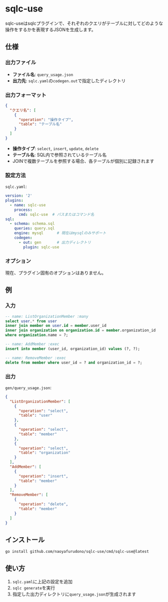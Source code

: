 # sqlc-use

sqlc-useはsqlcプラグインで、それぞれのクエリがテーブルに対してどのような操作をするかを表現するJSONを生成します。

## 仕様

### 出力ファイル
- **ファイル名**: `query_usage.json`
- **出力先**: `sqlc.yaml`の`codegen.out`で指定したディレクトリ

### 出力フォーマット
```json
{
  "クエリ名": [
    {
      "operation": "操作タイプ",
      "table": "テーブル名"
    }
  ]
}
```

- **操作タイプ**: `select`, `insert`, `update`, `delete`
- **テーブル名**: SQL内で参照されているテーブル名
- JOINで複数テーブルを参照する場合、各テーブルが個別に記録されます

### 設定方法

`sqlc.yaml`:
```yaml
version: '2'
plugins:
  - name: sqlc-use
    process:
      cmd: sqlc-use  # パスまたはコマンド名
sql:
  - schema: schema.sql
    queries: query.sql
    engine: mysql      # 現在はmysqlのみサポート
    codegen:
      - out: gen       # 出力ディレクトリ
        plugin: sqlc-use
```

### オプション
現在、プラグイン固有のオプションはありません。

## 例

### 入力

```sql
-- name: ListOrganizationMember :many
select user.* from user
inner join member on user.id = member.user_id
inner join organization on organization.id = member.organization_id
where organization.name = ?;

-- name: AddMember :exec
insert into member (user_id, organization_id) values (?, ?);

-- name: RemoveMember :exec
delete from member where user_id = ? and organization_id = ?;
```

### 出力

`gen/query_usage.json`:
```json
{
  "ListOrganizationMember": [
    {
      "operation": "select",
      "table": "user"
    },
    {
      "operation": "select",
      "table": "member"
    },
    {
      "operation": "select",
      "table": "organization"
    }
  ],
  "AddMember": [
    {
      "operation": "insert",
      "table": "member"
    }
  ],
  "RemoveMember": [
    {
      "operation": "delete",
      "table": "member"
    }
  ]
}
```

## インストール

```bash
go install github.com/naoyafurudono/sqlc-use/cmd/sqlc-use@latest
```

## 使い方

1. `sqlc.yaml`に上記の設定を追加
2. `sqlc generate`を実行
3. 指定した出力ディレクトリに`query_usage.json`が生成されます
